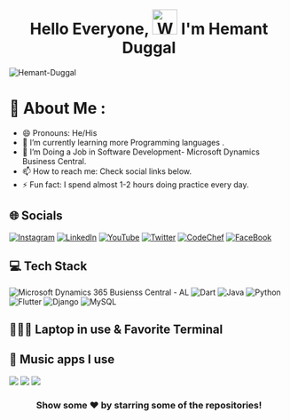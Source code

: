 <h1 align="center"> Hello Everyone, <img src="https://raw.githubusercontent.com/nixin72/nixin72/master/wave.gif" 
         alt="Waving hand animated gif"
         height="45"
         width="45" /> I'm Hemant Duggal</h1>
<p align="left"> <img src="https://komarev.com/ghpvc/?username=Hemant-Duggal &label=Views&color=blue&style=plastic&style=for-the-badge" alt="Hemant-Duggal" /> </p>



# 💫 About Me :
- 😄 Pronouns: He/His
- 🌱 I’m currently learning more Programming languages .
- 🤔 I’m Doing a Job in Software Development- Microsoft Dynamics Business Central.
- 📫 How to reach me: Check social links below.
- ⚡ Fun fact: I spend almost 1-2 hours doing practice every day.

## 🌐 Socials
[![Instagram](https://img.shields.io/badge/Instagram-E4405F?style=for-the-badge&logo=instagram&logoColor=white)](https://www.instagram.com/hemant__duggal/) [![LinkedIn](https://img.shields.io/badge/LinkedIn-0077B5?style=for-the-badge&logo=linkedin&logoColor=white)](https://www.linkedin.com/in/hemant-duggal/)  [![YouTube](https://img.shields.io/badge/YouTube-FF0000?style=for-the-badge&logo=youtube&logoColor=white)](https://www.youtube.com/@hemantduggal/featured) [![Twitter](https://img.shields.io/twitter/follow/hemant_duggal?logo=Twitter&style=for-the-badge)](https://twitter.com/hemant_duggal) [![CodeChef](https://img.shields.io/badge/CodeChef-E4405F?style=for-the-badge&logo=CodeChef&logoColor=white)](https://www.codechef.com/users/hemantduggal) [![FaceBook](https://img.shields.io/badge/Facebook-E4405F?style=for-the-badge&logo=Fcebook&logoColor=white)](https://www.facebook.com/HemantDuggal8826)

## 💻 Tech Stack
![Microsoft Dynamics 365 Busienss Central - AL ]() ![Dart](https://img.shields.io/badge/dart-%230175C2.svg?style=for-the-badge&logo=dart&logoColor=white)  ![Java](https://img.shields.io/badge/java-%23ED8B00.svg?style=for-the-badge&logo=java&logoColor=white) ![Python](https://img.shields.io/badge/python-3670A0?style=for-the-badge&logo=python&logoColor=ffdd54) ![Flutter](https://img.shields.io/badge/Flutter-%2302569B.svg?style=for-the-badge&logo=Flutter&logoColor=white) ![Django](https://img.shields.io/badge/django-%23092E20.svg?style=for-the-badge&logo=django&logoColor=white) ![MySQL](https://img.shields.io/badge/mysql-%2300f.svg?style=for-the-badge&logo=mysql&logoColor=white) 
## 👨🏻‍💻 Laptop in use & Favorite Terminal


## 🎵 Music apps I use
<img src="https://img.shields.io/badge/apple%20music-F34E68?style=for-the-badge&logo=apple%20music&logoColor=white"/> <img src="https://img.shields.io/badge/Spotify-1ED760?&style=for-the-badge&logo=spotify&logoColor=white"/> <img src="https://img.shields.io/badge/YouTube_Music-FF0000?style=for-the-badge&logo=youtube-music&logoColor=white"/>



<div align="center">

### Show some ❤️ by starring some of the repositories!

</div>


